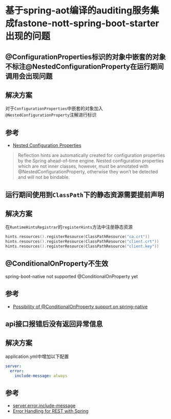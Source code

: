 # 基于spring-aot编译的auditing服务集成fastone-nott-spring-boot-starter出现的问题

## @ConfigurationProperties标识的对象中嵌套的对象不标注@NestedConfigurationProperty在运行期间调用会出现问题

## 解决方案

对于`ConfigurationProperties`中嵌套的对象加入`@NestedConfigurationProperty`注解进行标识

## 参考

- [Nested Configuration Properties](https://docs.spring.io/spring-boot/docs/current/reference/html/native-image.html#native-image.advanced.nested-configuration-properties)

> Reflection hints are automatically created for configuration properties by the Spring ahead-of-time engine.
> Nested configuration properties which are not inner classes, however, must be annotated with
> @NestedConfigurationProperty, otherwise they won’t be detected and will not be bindable.

## 运行期间使用到`ClassPath`下的静态资源需要提前声明

## 解决方案

在`RuntimeHintsRegistrar`的`registerHints`方法中注册静态资源

```kotlin
hints.resources().registerResource(ClassPathResource("ca.crt"))
hints.resources().registerResource(ClassPathResource("client.crt"))
hints.resources().registerResource(ClassPathResource("client.key"))
```

## @ConditionalOnProperty不生效

spring-boot-native not supported @ConditionalOnProperty yet

## 参考

- [Possibility of @ConditionalOnProperty support on spring-native](https://github.com/spring-projects-experimental/spring-native/issues/1613)

## api接口报错后没有返回异常信息

## 解决方案

application.yml中增加以下配置

```yaml
server:
  error:
    include-message: always
```

## 参考

- [server.error.include-message](https://docs.spring.io/spring-boot/docs/current/reference/html/application-properties.html#application-properties.server.server.error.include-message)
- [Error Handling for REST with Spring](https://www.baeldung.com/exception-handling-for-rest-with-spring)